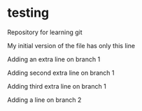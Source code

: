 # testing
Repository for learning git

My initial version of the file has only this line

Adding an extra line on branch 1

Adding second extra line on branch 1

Adding third extra line on branch 1

Adding a line on branch 2
